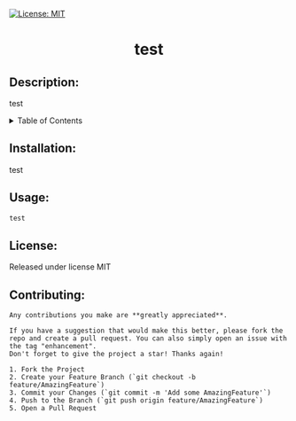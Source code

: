 
[![License: MIT](https://img.shields.io/badge/License-MIT-yellow.svg)](https://opensource.org/licenses/MIT)

<h1 align="center">test
</h1>

## Description:
test


<details>
  <summary>Table of Contents</summary>
  <ol>
    <li><a href="#description">About The Project</a></li>
    <li><a href="#installation">Installation</a></li>
    <li><a href="#usage">Usage</a></li>
  </ol>
</details>

## Installation:
test

## Usage:
```md
test
```

## License:
Released under license MIT

## Contributing:

    Any contributions you make are **greatly appreciated**.

    If you have a suggestion that would make this better, please fork the repo and create a pull request. You can also simply open an issue with the tag "enhancement".
    Don't forget to give the project a star! Thanks again!
    
    1. Fork the Project
    2. Create your Feature Branch (`git checkout -b feature/AmazingFeature`)
    3. Commit your Changes (`git commit -m 'Add some AmazingFeature'`)
    4. Push to the Branch (`git push origin feature/AmazingFeature`)
    5. Open a Pull Request

    